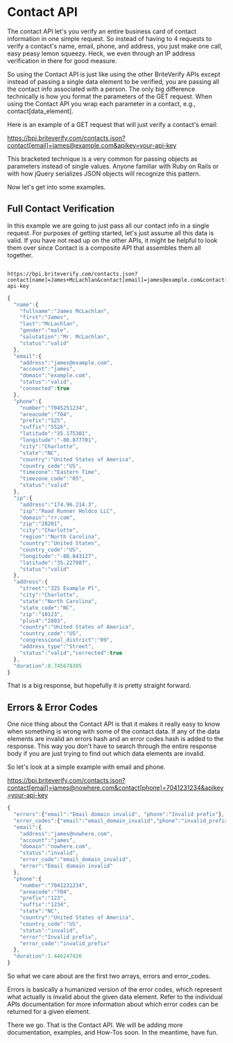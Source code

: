 Contact API
===========

The contact API let's you verify an entire business card of contact information in one simple request. So instead of having to 4 requests to verify a contact's name, email, phone, and address, you just make one call, easy peasy lemon squeezy. Heck, we even through an IP address verification in there for good measure.

So using the Contact API is just like using the other BriteVerify APIs except instead of passing a single data element to be verified, you are passing all the contact info associated with a person. The only big difference technically is how you format the parameters of the GET request. When using the Contact API you wrap each parameter in a contact, e.g., contact[data_element].

Here is an example of a GET request that will just verify a contact's email:

https://bpi.briteverify.com/contacts.json?contact[email]=james@example.com&apikey=your-api-key

This bracketed technique is a very common for passing objects as parameters instead of single values. Anyone familiar with Ruby on Rails or with how jQuery serializes JSON objects will recognize this pattern.

Now let's get into some examples.

Full Contact Verification
-------------------------

In this example we are going to just pass all our contact info in a single request. For purposes of getting started, let's just assume all this data is valid. If you have not read up on the other APIs, it might be helpful to look them over since Contact is a composite API that assembles them all together. 

```text

https://bpi.briteverify.com/contacts.json?contact[name]=James+McLachlan&contact[email]=james@example.com&contact[phone]=7045251234&contact[ip]=174.96.214.3&contact[street]=325+Example+Pl&contact[zip]=101223&apikey=your-api-key
```

```JavaScript
{
  "name":{
    "fullname":"James McLachlan",
    "first":"James",
    "last":"McLachlan",
    "gender":"male",
    "salutation":"Mr. McLachlan",
    "status":"valid"
  },
  "email":{
    "address":"james@example.com",
    "account":"james",
    "domain":"example.com",
    "status":"valid",
    "connected":true
  },
  "phone":{
    "number":"7045251234",
    "areacode":"704",
    "prefix":"525",
    "suffix":"5526",
    "latitude":"35.175301",
    "longitude":"-80.877701",
    "city":"Charlotte",
    "state":"NC",
    "country":"United States of America",
    "country_code":"US",
    "timezone":"Eastern Time",
    "timezone_code":"05",
    "status":"valid"
  },
  "ip":{
    "address":"174.96.214.3",
    "isp":"Road Runner Holdco LLC",
    "domain":"rr.com",
    "zip":"28201",
    "city":"Charlotte",
    "region":"North Carolina",
    "country":"United States",
    "country_code":"US",
    "longitude":"-80.843127",
    "latitude":"35.227087",
    "status":"valid"
  },
  "address":{
    "street":"325 Example Pl",
    "city":"Charlotte",
    "state":"North Carolina",
    "state_code":"NC",
    "zip":"10123",
    "plus4":"2803",
    "country":"United States of America",
    "country_code":"US",
    "congressional_district":"09",
    "address_type":"Street",
    "status":"valid","corrected":true
  },
  "duration":0.745678305
}
```

That is a big response, but hopefully it is pretty straight forward.

Errors & Error Codes
--------------------

One nice thing about the Contact API is that it makes it really easy to know when something is wrong with some of the contact data. If any of the data elements are invalid an errors hash and an error codes hash is added to the response. This way you don't have to search through the entire response body if you are just trying to find out which data elements are invalid.

So let's look at a simple example with email and phone.

https://bpi.briteverify.com/contacts.json?contact[email]=james@nowhere.com&contact[phone]=7041231234&apikey=your-api-key

```JavaScript
{
  "errors":{"email":"Email domain invalid", "phone":"Invalid prefix"},
  "error_codes":{"email":"email_domain_invalid","phone":"invalid_prefix"},
  "email":{
    "address":"james@nowhere.com",
    "account":"james",
    "domain":"nowhere.com",
    "status":"invalid",
    "error_code":"email_domain_invalid",
    "error":"Email domain invalid"
  },
  "phone":{
    "number":"7041231234",
    "areacode":"704",
    "prefix":"123",
    "suffix":"1234",
    "state":"NC",
    "country":"United States of America",
    "country_code":"US",
    "status":"invalid",
    "error":"Invalid prefix",
    "error_code":"invalid_prefix"
  },
  "duration":1.446247426
}
```

So what we care about are the first two arrays, errors and error_codes. 

Errors is basically a humanized version of the error codes, which represent what actually is invalid about the given data element. Refer to the individual APIs documentation for more information about which error codes can be returned for a given element.

There we go. That is the Contact API. We will be adding more documentation, examples, and How-Tos soon. In the meantime, have fun.

 